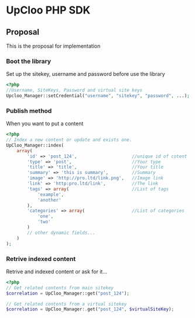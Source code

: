 # UpCloo PHP SDK

## Proposal
This is the proposal for implementation

### Boot the library
Set up the sitekey, username and password before use the library

```php
<?php
//Username, SiteKeys, Password and virtual site keys
Upcloo_Manager::setCredential("username", "sitekey", "password", ...);
```

### Publish method
When you want to put a content 

```php
<?php
// Index a new content or update and exists one.
UpCloo_Manager::index(
    array(
        'id' => 'post_124',                     //unique id of cotent
        'type' => 'post',                       //Your type
        'title' => 'title',                     //Your title
        'summary' => 'this is summary',         //Summary
        'image' => 'http://pro.ltd/link.png',   //Image link
        'link' => 'http:pro.ltd/link',          //The link
        'tags' => array(                        //List of tags
            'example',
            'another'
        ),
        'categories' => array(                  //List of categories
            'one',
            'two'
        )
        // other dynamic fields...
    )
);
```

### Retrive indexed content
Retrive and indexed content or ask for it...

```php
<?php
// Get related contents from main sitekey
$correlation = UpCloo_Manager::get("post_124");

// Get related contents from a virtual sitekey
$correlation = UpCloo_Manager:.get("post_124", $virtualSiteKey);
```